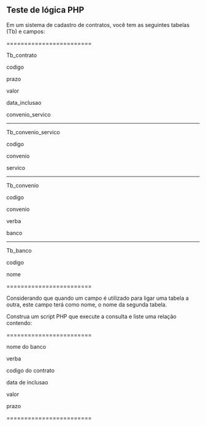 ## Teste de lógica PHP

Em um sistema de cadastro de contratos, você tem as seguintes tabelas (Tb) e campos:


========================

Tb_contrato

codigo

prazo

valor

data_inclusao

convenio_servico

------------------------------------

Tb_convenio_servico

codigo

convenio

servico

------------------------------------

Tb_convenio

codigo

convenio

verba

banco

------------------------------------

Tb_banco

codigo

nome

========================



Considerando que quando um campo é utilizado para ligar uma tabela a outra, este campo terá como nome, o nome da segunda tabela.



Construa um script PHP que execute a consulta e liste uma relação contendo:

========================

nome do banco

verba

codigo do contrato

data de inclusao

valor

prazo

========================